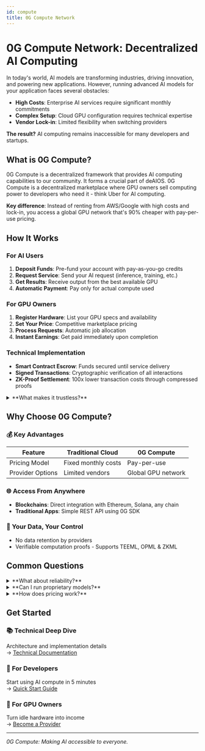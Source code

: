 ```yaml
---
id: compute
title: 0G Compute Network
---
```


# 0G Compute Network: Decentralized AI Computing

In today's world, AI models are transforming industries, driving innovation, and powering new applications. However, running advanced AI models for your application faces several obstacles:
- **High Costs**: Enterprise AI services require significant monthly commitments
- **Complex Setup**: Cloud GPU configuration requires technical expertise
- **Vendor Lock-in**: Limited flexibility when switching providers

**The result?** AI computing remains inaccessible for many developers and startups.

## What is 0G Compute?
0G Compute is a decentralized framework that provides AI computing capabilities to our community. It forms a crucial part of deAIOS. 0G Compute is a decentralized marketplace where GPU owners sell computing power to developers who need it - think Uber for AI computing.

**Key difference**: Instead of renting from AWS/Google with high costs and lock-in, you access a global GPU network that's 90% cheaper with pay-per-use pricing.

## How It Works

### For AI Users

1. **Deposit Funds**: Pre-fund your account with pay-as-you-go credits
2. **Request Service**: Send your AI request (inference, training, etc.)
3. **Get Results**: Receive output from the best available GPU
4. **Automatic Payment**: Pay only for actual compute used

### For GPU Owners

1. **Register Hardware**: List your GPU specs and availability
2. **Set Your Price**: Competitive marketplace pricing
3. **Process Requests**: Automatic job allocation
4. **Instant Earnings**: Get paid immediately upon completion

### Technical Implementation
- **Smart Contract Escrow**: Funds secured until service delivery
- **Signed Transactions**: Cryptographic verification of all interactions
- **ZK-Proof Settlement**: 100x lower transaction costs through compressed proofs

<details>
<summary>**What makes it trustless?**</summary>

Like eBay with automatic escrow - the smart contract ensures:
- Payment only after service delivery
- Both parties must fulfill obligations  
- No intermediary can interfere

This means no one can censor your AI usage, freeze your account, or change terms suddenly.

</details>

## Why Choose 0G Compute?

### 💰 Key Advantages
| Feature | Traditional Cloud | 0G Compute |
|---------|------------------|------------|
| Pricing Model | Fixed monthly costs | Pay-per-use |
| Provider Options | Limited vendors | Global GPU network |

### 🌐 Access From Anywhere
- **Blockchains**: Direct integration with Ethereum, Solana, any chain
- **Traditional Apps**: Simple REST API using 0G SDK

### 🔐 Your Data, Your Control
- No data retention by providers
- Verifiable computation proofs - Supports TEEML, OPML & ZKML

## Common Questions

<details>
<summary>**What about reliability?**</summary>

Built-in redundancy:
- Automatic failover to next provider
- Thousands of providers globally

</details>

<details>
<summary>**Can I run proprietary models?**</summary>

Yes. Upload any model, set requirements and pricing, start serving requests. Perfect for specialized use cases.

</details>

<details>
<summary>**How does pricing work?**</summary>

Pure pay-per-use:
- No subscriptions
- Competitive market-driven pricing
- Transparent costs visible upfront

</details>

## Get Started

### 📚 Technical Deep Dive
Architecture and implementation details  
→ [Technical Documentation](/developer-hub/building-on-0g/compute-network/overview)

### 🚀 For Developers
Start using AI compute in 5 minutes  
→ [Quick Start Guide](/developer-hub/building-on-0g/compute-network/sdk)

### 💎 For GPU Owners  
Turn idle hardware into income  
→ [Become a Provider](/developer-hub/building-on-0g/compute-network/provider)


---

*0G Compute: Making AI accessible to everyone.*